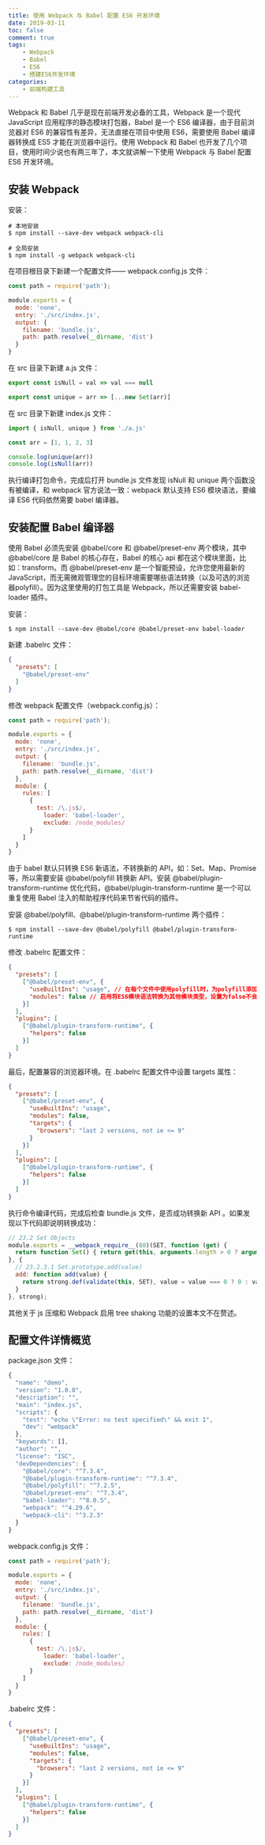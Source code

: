 ```yaml
---
title: 使用 Webpack 与 Babel 配置 ES6 开发环境
date: 2019-03-11
toc: false
comment: true
tags:
    - Webpack
    - Babel
    - ES6
    - 搭建ES6开发环境
categories:
    - 前端构建工具
---
```


Webpack 和 Babel 几乎是现在前端开发必备的工具，Webpack 是一个现代 JavaScript 应用程序的静态模块打包器，Babel 是一个 ES6 编译器，由于目前浏览器对 ES6 的兼容性有差异，无法直接在项目中使用 ES6，需要使用 Babel 编译器转换成 ES5 才能在浏览器中运行。使用 Webpack 和 Babel 也开发了几个项目，使用时间少说也有两三年了，本文就讲解一下使用 Webpack 与 Babel 配置 ES6 开发环境。

<!--more-->

## 安装 Webpack

安装：
```
# 本地安装
$ npm install --save-dev webpack webpack-cli

# 全局安装
$ npm install -g webpack webpack-cli
```

在项目根目录下新建一个配置文件—— webpack.config.js 文件：
```javascript
const path = require('path');

module.exports = {
  mode: 'none',
  entry: './src/index.js',
  output: {
    filename: 'bundle.js',
    path: path.resolve(__dirname, 'dist')
  }
}
```

在 src 目录下新建 a.js 文件：
```javascript
export const isNull = val => val === null

export const unique = arr => [...new Set(arr)]
```

在 src 目录下新建 index.js 文件：
```javascript
import { isNull, unique } from './a.js'

const arr = [1, 1, 2, 3]

console.log(unique(arr))
console.log(isNull(arr))
```

执行编译打包命令，完成后打开 bundle.js 文件发现 isNull 和 unique 两个函数没有被编译，和 webpack 官方说法一致：webpack 默认支持 ES6 模块语法，要编译 ES6 代码依然需要 babel 编译器。

## 安装配置 Babel 编译器

使用 Babel 必须先安装 @babel/core 和 @babel/preset-env 两个模块，其中 @babel/core 是 Babel 的核心存在，Babel 的核心 api 都在这个模块里面，比如：transform。而 @babel/preset-env 是一个智能预设，允许您使用最新的 JavaScript，而无需微观管理您的目标环境需要哪些语法转换（以及可选的浏览器polyfill）。因为这里使用的打包工具是 Webpack，所以还需要安装 babel-loader 插件。

安装：
```
$ npm install --save-dev @babel/core @babel/preset-env babel-loader
```

新建 .babelrc 文件：
```json
{
  "presets": [
    "@babel/preset-env"
  ]
}
```

修改 webpack 配置文件（webpack.config.js）：
```javascript
const path = require('path');

module.exports = {
  mode: 'none',
  entry: './src/index.js',
  output: {
    filename: 'bundle.js',
    path: path.resolve(__dirname, 'dist')
  },
  module: {
    rules: [
      {
        test: /\.js$/,
          loader: 'babel-loader',
          exclude: /node_modules/
      }
    ]
  }
}
```

由于 babel 默认只转换 ES6 新语法，不转换新的 API，如：Set、Map、Promise等，所以需要安装 @babel/polyfill 转换新 API。安装 @babel/plugin-transform-runtime 优化代码，@babel/plugin-transform-runtime 是一个可以重复使用 Babel 注入的帮助程序代码来节省代码的插件。

安装 @babel/polyfill、@babel/plugin-transform-runtime 两个插件：
```
$ npm install --save-dev @babel/polyfill @babel/plugin-transform-runtime
```

修改 .babelrc 配置文件：
```json
{
  "presets": [
    ["@babel/preset-env", {
      "useBuiltIns": "usage", // 在每个文件中使用polyfill时，为polyfill添加特定导入。利用捆绑器只加载一次相同的polyfill。
      "modules": false // 启用将ES6模块语法转换为其他模块类型，设置为false不会转换模块。
    }]
  ],
  "plugins": [
    ["@babel/plugin-transform-runtime", {
      "helpers": false
    }]
  ]
}
```

最后，配置兼容的浏览器环境。在 .babelrc 配置文件中设置 targets 属性：
```json
{
  "presets": [
    ["@babel/preset-env", {
      "useBuiltIns": "usage",
      "modules": false,
      "targets": {
        "browsers": "last 2 versions, not ie <= 9"
      }
    }]
  ],
  "plugins": [
    ["@babel/plugin-transform-runtime", {
      "helpers": false
    }]
  ]
}
```

执行命令编译代码，完成后检查 bundle.js 文件，是否成功转换新 API 。如果发现以下代码即说明转换成功：
```javascript
// 23.2 Set Objects
module.exports = __webpack_require__(80)(SET, function (get) {
  return function Set() { return get(this, arguments.length > 0 ? arguments[0] : undefined); };
}, {
  // 23.2.3.1 Set.prototype.add(value)
  add: function add(value) {
    return strong.def(validate(this, SET), value = value === 0 ? 0 : value, value);
  }
}, strong);
```

其他关于 js 压缩和 Webpack 启用 tree shaking 功能的设置本文不在赘述。

## 配置文件详情概览

package.json 文件：
```javascript
{
  "name": "demo",
  "version": "1.0.0",
  "description": "",
  "main": "index.js",
  "scripts": {
    "test": "echo \"Error: no test specified\" && exit 1",
    "dev": "webpack"
  },
  "keywords": [],
  "author": "",
  "license": "ISC",
  "devDependencies": {
    "@babel/core": "^7.3.4",
    "@babel/plugin-transform-runtime": "^7.3.4",
    "@babel/polyfill": "^7.2.5",
    "@babel/preset-env": "^7.3.4",
    "babel-loader": "^8.0.5",
    "webpack": "^4.29.6",
    "webpack-cli": "^3.2.3"
  }
}
```

webpack.config.js 文件：
```javascript
const path = require('path');

module.exports = {
  mode: 'none',
  entry: './src/index.js',
  output: {
    filename: 'bundle.js',
    path: path.resolve(__dirname, 'dist')
  },
  module: {
    rules: [
      {
        test: /\.js$/,
          loader: 'babel-loader',
          exclude: /node_modules/
      }
    ]
  }
}
```

.babelrc 文件：
```json
{
  "presets": [
    ["@babel/preset-env", {
      "useBuiltIns": "usage",
      "modules": false,
      "targets": {
        "browsers": "last 2 versions, not ie <= 9"
      }
    }]
  ],
  "plugins": [
    ["@babel/plugin-transform-runtime", {
      "helpers": false
    }]
  ]
}
```
